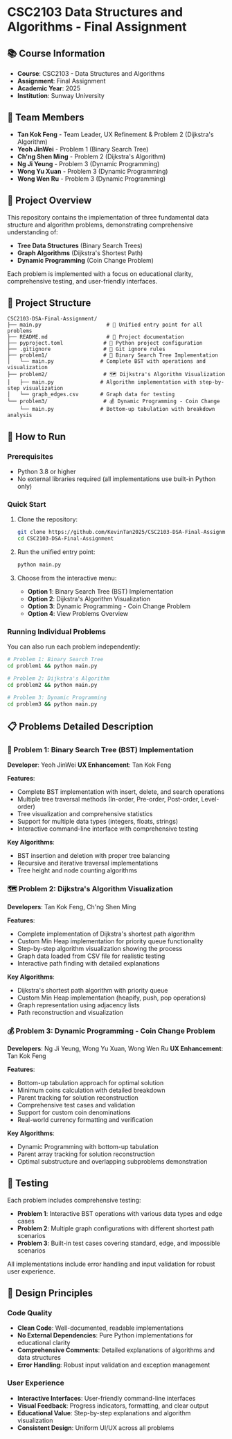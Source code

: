 # CSC2103 Data Structures and Algorithms - Final Assignment

## 📚 Course Information

- **Course**: CSC2103 - Data Structures and Algorithms
- **Assignment**: Final Assignment
- **Academic Year**: 2025
- **Institution**: Sunway University

## 👥 Team Members

- **Tan Kok Feng** - Team Leader, UX Refinement & Problem 2 (Dijkstra's Algorithm)
- **Yeoh JinWei** - Problem 1 (Binary Search Tree)
- **Ch'ng Shen Ming** - Problem 2 (Dijkstra's Algorithm)
- **Ng Ji Yeung** - Problem 3 (Dynamic Programming)
- **Wong Yu Xuan** - Problem 3 (Dynamic Programming)
- **Wong Wen Ru** - Problem 3 (Dynamic Programming)

## 🎯 Project Overview

This repository contains the implementation of three fundamental data structure and algorithm problems, demonstrating comprehensive understanding of:

- **Tree Data Structures** (Binary Search Trees)
- **Graph Algorithms** (Dijkstra's Shortest Path)
- **Dynamic Programming** (Coin Change Problem)

Each problem is implemented with a focus on educational clarity, comprehensive testing, and user-friendly interfaces.

## 📁 Project Structure

```
CSC2103-DSA-Final-Assignment/
├── main.py                     # 🚀 Unified entry point for all problems
├── README.md                   # 📖 Project documentation
├── pyproject.toml             # 🔧 Python project configuration
├── .gitignore                 # 🚫 Git ignore rules
├── problem1/                  # 🌳 Binary Search Tree Implementation
│   └── main.py               # Complete BST with operations and visualization
├── problem2/                  # 🗺️ Dijkstra's Algorithm Visualization
│   ├── main.py               # Algorithm implementation with step-by-step visualization
│   └── graph_edges.csv       # Graph data for testing
└── problem3/                  # 💰 Dynamic Programming - Coin Change
    └── main.py               # Bottom-up tabulation with breakdown analysis
```

## 🚀 How to Run

### Prerequisites

- Python 3.8 or higher
- No external libraries required (all implementations use built-in Python only)

### Quick Start

1. Clone the repository:

   ```bash
   git clone https://github.com/KevinTan2025/CSC2103-DSA-Final-Assignment.git
   cd CSC2103-DSA-Final-Assignment
   ```
2. Run the unified entry point:

   ```bash
   python main.py
   ```
3. Choose from the interactive menu:

   - **Option 1**: Binary Search Tree (BST) Implementation
   - **Option 2**: Dijkstra's Algorithm Visualization
   - **Option 3**: Dynamic Programming - Coin Change Problem
   - **Option 4**: View Problems Overview

### Running Individual Problems

You can also run each problem independently:

```bash
# Problem 1: Binary Search Tree
cd problem1 && python main.py

# Problem 2: Dijkstra's Algorithm
cd problem2 && python main.py

# Problem 3: Dynamic Programming
cd problem3 && python main.py
```

## 📋 Problems Detailed Description

### 🌳 Problem 1: Binary Search Tree (BST) Implementation

**Developer**: Yeoh JinWei
**UX Enhancement**: Tan Kok Feng

**Features**:

- Complete BST implementation with insert, delete, and search operations
- Multiple tree traversal methods (In-order, Pre-order, Post-order, Level-order)
- Tree visualization and comprehensive statistics
- Support for multiple data types (integers, floats, strings)
- Interactive command-line interface with comprehensive testing

**Key Algorithms**:

- BST insertion and deletion with proper tree balancing
- Recursive and iterative traversal implementations
- Tree height and node counting algorithms

### 🗺️ Problem 2: Dijkstra's Algorithm Visualization

**Developers**: Tan Kok Feng, Ch'ng Shen Ming

**Features**:

- Complete implementation of Dijkstra's shortest path algorithm
- Custom Min Heap implementation for priority queue functionality
- Step-by-step algorithm visualization showing the process
- Graph data loaded from CSV file for realistic testing
- Interactive path finding with detailed explanations

**Key Algorithms**:

- Dijkstra's shortest path algorithm with priority queue
- Custom Min Heap implementation (heapify, push, pop operations)
- Graph representation using adjacency lists
- Path reconstruction and visualization

### 💰 Problem 3: Dynamic Programming - Coin Change Problem

**Developers**: Ng Ji Yeung, Wong Yu Xuan, Wong Wen Ru
**UX Enhancement**: Tan Kok Feng

**Features**:

- Bottom-up tabulation approach for optimal solution
- Minimum coins calculation with detailed breakdown
- Parent tracking for solution reconstruction
- Comprehensive test cases and validation
- Support for custom coin denominations
- Real-world currency formatting and verification

**Key Algorithms**:

- Dynamic Programming with bottom-up tabulation
- Parent array tracking for solution reconstruction
- Optimal substructure and overlapping subproblems demonstration

## 🧪 Testing

Each problem includes comprehensive testing:

- **Problem 1**: Interactive BST operations with various data types and edge cases
- **Problem 2**: Multiple graph configurations with different shortest path scenarios
- **Problem 3**: Built-in test cases covering standard, edge, and impossible scenarios

All implementations include error handling and input validation for robust user experience.

## 🎨 Design Principles

### Code Quality

- **Clean Code**: Well-documented, readable implementations
- **No External Dependencies**: Pure Python implementations for educational clarity
- **Comprehensive Comments**: Detailed explanations of algorithms and data structures
- **Error Handling**: Robust input validation and exception management

### User Experience

- **Interactive Interfaces**: User-friendly command-line interfaces
- **Visual Feedback**: Progress indicators, formatting, and clear output
- **Educational Value**: Step-by-step explanations and algorithm visualization
- **Consistent Design**: Uniform UI/UX across all problems
